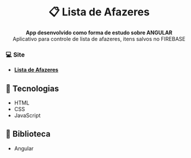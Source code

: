 <h1 align="center">📋 Lista de Afazeres </h1>
<p align="center">
  <strong>App desenvolvido como forma de estudo sobre ANGULAR</strong>
  <br>
  <span>Aplicativo para controle de lista de afazeres, itens salvos no FIREBASE</span>
</p>




### 💻 Site 

- <strong>[Lista de Afazeres](https://todo-list-angular-pi.vercel.app/)</strong>


## 🚀 Tecnologias

- HTML
- CSS
- JavaScript


## 📙 Biblioteca
- Angular

